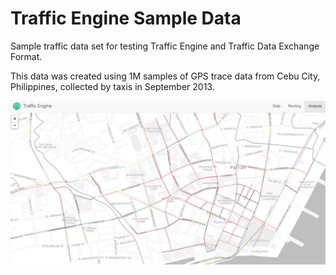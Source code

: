 # Traffic Engine Sample Data

Sample traffic data set for testing Traffic Engine and Traffic Data Exchange Format.

This data was created using 1M samples of GPS trace data from Cebu City, Philippines, collected by taxis in September 2013.

![GitHub Logo](/traffic-engine-screenshot.png)
